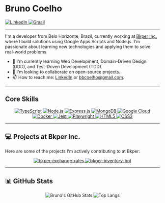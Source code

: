 # Bruno Coelho

<p align="left">
  <a href="https://www.linkedin.com/in/bruno-coelho-9ab0b0139/" target="_blank">
    <img src="https://img.shields.io/badge/LinkedIn-0077B5?style=for-the-badge&logo=linkedin&logoColor=white" alt="LinkedIn"/>
  </a>
  <a href="mailto:bbcoelho@gmail.com">
    <img src="https://img.shields.io/badge/Gmail-D14836?style=for-the-badge&logo=gmail&logoColor=white" alt="Gmail"/>
  </a>
</p>

---

I'm a developer from Belo Horizonte, Brazil, currently working at [Bkper Inc.](https://github.com/bkper) where I build solutions using Google Apps Scripts and Node.js. I'm passionate about learning new technologies and applying them to solve real-world problems.

- 🌱 I'm currently learning Web Development, Domain-Driven Design (DDD), and Test-Driven Development (TDD).
- 👯 I'm looking to collaborate on open-source projects.
- 📫 How to reach me: [LinkedIn](https://www.linkedin.com/in/bruno-coelho-9ab0b0139/) or bbcoelho@gmail.com.

---

## Core Skills

<p align="center">
  <a href="https://www.typescriptlang.org/" target="_blank">
    <img src="https://img.shields.io/badge/TypeScript-007ACC?style=for-the-badge&logo=typescript&logoColor=white" alt="TypeScript"/>
  </a>
  <a href="https://nodejs.org" target="_blank">
    <img src="https://img.shields.io/badge/Node.js-339933?style=for-the-badge&logo=nodedotjs&logoColor=white" alt="Node.js"/>
  </a>
  <a href="https://expressjs.com" target="_blank">
    <img src="https://img.shields.io/badge/Express.js-000000?style=for-the-badge&logo=express&logoColor=white" alt="Express.js"/>
  </a>
  <a href="https://www.mongodb.com/" target="_blank">
    <img src="https://img.shields.io/badge/MongoDB-47A248?style=for-the-badge&logo=mongodb&logoColor=white" alt="MongoDB"/>
  </a>
  <a href="https://cloud.google.com/" target="_blank">
    <img src="https://img.shields.io/badge/Google_Cloud-4285F4?style=for-the-badge&logo=google-cloud&logoColor=white" alt="Google Cloud"/>
  </a>
  <a href="https://www.docker.com/" target="_blank">
    <img src="https://img.shields.io/badge/Docker-2496ED?style=for-the-badge&logo=docker&logoColor=white" alt="Docker"/>
  </a>
  <a href="https://jestjs.io" target="_blank">
    <img src="https://img.shields.io/badge/Jest-C21325?style=for-the-badge&logo=jest&logoColor=white" alt="Jest"/>
  </a>
  <a href="https://playwright.dev/" target="_blank">
    <img src="https://img.shields.io/badge/Playwright-2EAD33?style=for-the-badge&logo=playwright&logoColor=white" alt="Playwright"/>
  </a>
  <a href="https://developer.mozilla.org/en-US/docs/Web/HTML" target="_blank">
    <img src="https://img.shields.io/badge/HTML5-E34F26?style=for-the-badge&logo=html5&logoColor=white" alt="HTML5"/>
  </a>
  <a href="https://developer.mozilla.org/en-US/docs/Web/CSS" target="_blank">
    <img src="https://img.shields.io/badge/CSS3-1572B6?style=for-the-badge&logo=css3&logoColor=white" alt="CSS3"/>
  </a>
</p>

---

## 💻 Projects at Bkper Inc.

Here are some of the projects I'm actively contributing to at Bkper:

<p align="center">
  <a href="https://github.com/bkper/bkper-exchange-rates">
    <img src="https://github-readme-stats-3hlwb8hlr-brunos-projects-bd55aa25.vercel.app/api/pin/?username=bkper&repo=bkper-exchange-rates&theme=transparent&hide_border=true" alt="bkper-exchange-rates"/>
  </a>
  <a href="https://github.com/bkper/bkper-inventory-bot">
    <img src="https://github-readme-stats-3hlwb8hlr-brunos-projects-bd55aa25.vercel.app/api/pin/?username=bkper&repo=bkper-inventory-bot&theme=transparent&hide_border=true" alt="bkper-inventory-bot"/>
  </a>
</p>

---

## 📊 GitHub Stats

<p align="center">
  <img src="https://github-readme-stats-3hlwb8hlr-brunos-projects-bd55aa25.vercel.app/api?username=bbcoelho&show_icons=true&theme=transparent&hide_border=true&count_private=true" alt="Bruno's GitHub Stats"/>
  <img src="https://github-readme-stats-3hlwb8hlr-brunos-projects-bd55aa25.vercel.app/api/top-langs/?username=bbcoelho&layout=compact&theme=transparent&hide_border=true&count_private=true" alt="Top Langs"/>
</p>
